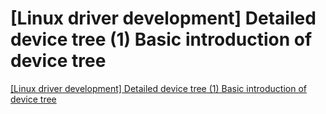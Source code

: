# [Linux driver development] Detailed device tree (1) Basic introduction of device tree
[[Linux driver development] Detailed device tree (1) Basic introduction of device tree](https://aiwithcloud.com/2022/09/16/linux_driver_development_detailed_device_tree_1_basic_introduction_of_device_tree/)